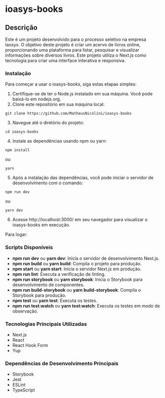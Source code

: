 # ioasys-books

## Descrição
Este é um projeto desenvolvido para o processo seletivo na empresa Iaosys. O objetivo deste projeto é criar um acervo de livros online, proporcionando uma plataforma para listar, pesquisar e visualizar informações sobre diversos livros.
Este projeto utiliza o Next.js como tecnologia para criar uma interface interativa e responsiva.

### Instalação
Para começar a usar o ioasys-books, siga estas etapas simples:

1. Certifique-se de ter o Node.js instalado em sua máquina. Você pode baixá-lo em nodejs.org.
2. Clone este repositório em sua máquina local:
````
git clone https://github.com/MatheusNicolini/ioasys-books
````

3. Navegue até o diretório do projeto:
````
cd ioasys-books
````

4. Instale as dependências usando npm ou yarn:
````
npm install  
````
ou
````
yarn
````

5. Após a instalação das dependências, você pode iniciar o servidor de desenvolvimento com o comando:
````
npm run dev
````
ou
````
yarn dev
````

6. Acesse http://localhost:3000/ em seu navegador para visualizar o ioasys-books em execução.

Para logar: 

### Scripts Disponíveis
- **npm run dev** ou **yarn dev**: Inicia o servidor de desenvolvimento Next.js.
- **npm run build** ou **yarn build**: Compila o projeto para produção.
- **npm start** ou **yarn start**: Inicia o servidor Next.js em produção.
- **npm run lint**: Executa a verificação de linting.
- **npm run storybook** ou **yarn storybook**: Inicia o Storybook para desenvolvimento de componentes.
- **npm run build-storybook** ou **yarn build-storybook**: Compila o Storybook para produção.
- **npm test** ou **yarn test**: Executa os testes.
- **npm run test:watch** ou **yarn test:watch**: Executa os testes em modo de observação.

### Tecnologias Principais Utilizadas
- Next.js
- React
- React Hook Form
- Yup


### Dependências de Desenvolvimento Principais
- Storybook
- Jest
- ESLint
- TypeScript